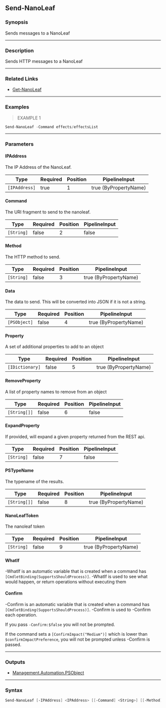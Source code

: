 Send-NanoLeaf
-------------

### Synopsis
Sends messages to a NanoLeaf

---

### Description

Sends HTTP messages to a NanoLeaf

---

### Related Links
* [Get-NanoLeaf](Get-NanoLeaf.md)

---

### Examples
> EXAMPLE 1

```PowerShell
Send-NanoLeaf -Command effects/effectsList
```

---

### Parameters
#### **IPAddress**
The IP Address of the NanoLeaf.

|Type         |Required|Position|PipelineInput        |
|-------------|--------|--------|---------------------|
|`[IPAddress]`|true    |1       |true (ByPropertyName)|

#### **Command**
The URI fragment to send to the nanoleaf.

|Type      |Required|Position|PipelineInput|
|----------|--------|--------|-------------|
|`[String]`|false   |2       |false        |

#### **Method**
The HTTP method to send.

|Type      |Required|Position|PipelineInput        |
|----------|--------|--------|---------------------|
|`[String]`|false   |3       |true (ByPropertyName)|

#### **Data**
The data to send.  This will be converted into JSON if it is not a string.

|Type        |Required|Position|PipelineInput        |
|------------|--------|--------|---------------------|
|`[PSObject]`|false   |4       |true (ByPropertyName)|

#### **Property**
A set of additional properties to add to an object

|Type           |Required|Position|PipelineInput        |
|---------------|--------|--------|---------------------|
|`[IDictionary]`|false   |5       |true (ByPropertyName)|

#### **RemoveProperty**
A list of property names to remove from an object

|Type        |Required|Position|PipelineInput|
|------------|--------|--------|-------------|
|`[String[]]`|false   |6       |false        |

#### **ExpandProperty**
If provided, will expand a given property returned from the REST api.

|Type      |Required|Position|PipelineInput|
|----------|--------|--------|-------------|
|`[String]`|false   |7       |false        |

#### **PSTypeName**
The typename of the results.

|Type        |Required|Position|PipelineInput        |
|------------|--------|--------|---------------------|
|`[String[]]`|false   |8       |true (ByPropertyName)|

#### **NanoLeafToken**
The nanoleaf token

|Type      |Required|Position|PipelineInput        |
|----------|--------|--------|---------------------|
|`[String]`|false   |9       |true (ByPropertyName)|

#### **WhatIf**
-WhatIf is an automatic variable that is created when a command has ```[CmdletBinding(SupportsShouldProcess)]```.
-WhatIf is used to see what would happen, or return operations without executing them
#### **Confirm**
-Confirm is an automatic variable that is created when a command has ```[CmdletBinding(SupportsShouldProcess)]```.
-Confirm is used to -Confirm each operation.

If you pass ```-Confirm:$false``` you will not be prompted.

If the command sets a ```[ConfirmImpact("Medium")]``` which is lower than ```$confirmImpactPreference```, you will not be prompted unless -Confirm is passed.

---

### Outputs
* [Management.Automation.PSObject](https://learn.microsoft.com/en-us/dotnet/api/System.Management.Automation.PSObject)

---

### Syntax
```PowerShell
Send-NanoLeaf [-IPAddress] <IPAddress> [[-Command] <String>] [[-Method] <String>] [[-Data] <PSObject>] [[-Property] <IDictionary>] [[-RemoveProperty] <String[]>] [[-ExpandProperty] <String>] [[-PSTypeName] <String[]>] [[-NanoLeafToken] <String>] [-WhatIf] [-Confirm] [<CommonParameters>]
```

